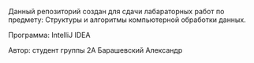 Данный репозиторий создан для сдачи лабараторных работ по предмету: Структуры и алгоритмы компьютерной обработки данных.
<p>Программа: IntelliJ IDEA<p/>


Автор: студент группы 2А Барашевский Александр
